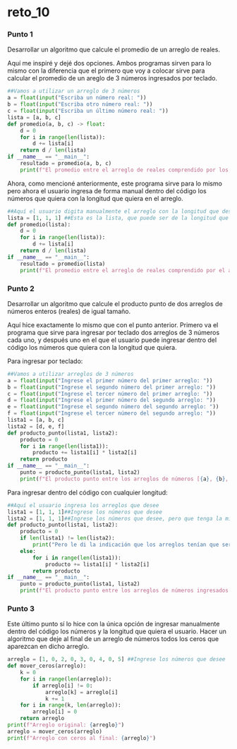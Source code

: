 # reto_10

### Punto 1

Desarrollar un algoritmo que calcule el promedio de un arreglo de reales.

Aquí me inspiré y dejé dos opciones. Ambos programas sirven para lo mismo con la diferencia que el primero que voy a colocar sirve para calcular el promedio de un areglo de 3 números ingresados por teclado.

```python
##Vamos a utilizar un arreglo de 3 números
a = float(input("Escriba un número real: "))
b = float(input("Escriba otro número real: "))
c = float(input("Escriba un último número real: "))
lista = [a, b, c]
def promedio(a, b, c) -> float:
    d = 0
    for i in range(len(lista)):
        d += lista[i]
    return d / len(lista)
if __name__ == "__main__":
    resultado = promedio(a, b, c)
    print(f"El promedio entre el arreglo de reales comprendido por los números {a}, {b}, y {c} es {resultado}")
```

Ahora, como mencioné anteriormente, este programa sirve para lo mismo pero ahora el usuario ingresa de forma manual dentro del código los números que quiera con la longitud que quiera en el arreglo.

```python
##Aquí el usuario digita manualmente el arreglo con la longitud que desee
lista = [1, 1, 1] ##Esta es la lista, que puede ser de la longitud que desee
def promedio(lista):
    d = 0
    for i in range(len(lista)):
        d += lista[i]
    return d / len(lista)
if __name__ == "__main__":
    resultado = promedio(lista)
    print(f"El promedio entre el arreglo de reales comprendido por el arreglo de números ingresado es {resultado}")
```

### Punto 2

Desarrollar un algoritmo que calcule el producto punto de dos arreglos de números enteros (reales) de igual tamaño.

Aquí hice exactamente lo mismo que con el punto anterior. Primero va el programa que sirve para ingresar por teclado dos arreglos de 3 números cada uno, y después uno en el que el usuario puede ingresar dentro del código los números que quiera con la longitud que quiera.

Para ingresar por teclado:

```python
##Vamos a utilizar arreglos de 3 números
a = float(input("Ingrese el primer número del primer arreglo: "))
b = float(input("Ingrese el segundo número del primer arreglo: "))
c = float(input("Ingrese el tercer número del primer arreglo: "))
d = float(input("Ingrese el primer número del segundo arreglo: "))
e = float(input("Ingrese el segundo número del segundo arreglo: "))
f = float(input("Ingrese el tercer número del segundo arreglo: "))
lista1 = [a, b, c]
lista2 = [d, e, f]
def producto_punto(lista1, lista2):
    producto = 0
    for i in range(len(lista1)):
        producto += lista1[i] * lista2[i]
    return producto
if __name__ == "__main__":
    punto = producto_punto(lista1, lista2)
    print(f"El producto punto entre los arreglos de números [{a}, {b}, {c}] y [{d}, {e}, {f}] es {punto}")
```

Para ingresar dentro del código con cualquier longitud:

```python
##Aquí el usuario ingresa los arreglos que desee
lista1 = [1, 1, 1]##Ingrese los números que desee
lista2 = [1, 1, 1]##Ingrese los números que desee, pero que tenga la misma cantidad de números que la primera lista.
def producto_punto(lista1, lista2):
    producto = 0
    if len(lista1) != len(lista2):
        print("Pero le di la indicación que los arreglos tenían que ser de la misma longitud. Avíspese.")
    else:
        for i in range(len(lista1)):
            producto += lista1[i] * lista2[i]
        return producto
if __name__ == "__main__":
    punto = producto_punto(lista1, lista2)
    print(f"El producto punto entre los arreglos de números ingresados es {punto}")
```

### Punto 3

Este último punto sí lo hice con la única opción de ingresar manualmente dentro del código los números y la longitud que quiera el usuario.
Hacer un algoritmo que deje al final de un arreglo de números todos los ceros que aparezcan en dicho arreglo.

```python
arreglo = [1, 0, 2, 0, 3, 0, 4, 0, 5] ##Ingrese los números que desee
def mover_ceros(arreglo):
    k = 0
    for i in range(len(arreglo)):
        if arreglo[i] != 0:
            arreglo[k] = arreglo[i]
            k += 1
    for i in range(k, len(arreglo)):
        arreglo[i] = 0
    return arreglo 
print(f"Arreglo original: {arreglo}")
arreglo = mover_ceros(arreglo)
print(f"Arreglo con ceros al final: {arreglo}")
```
